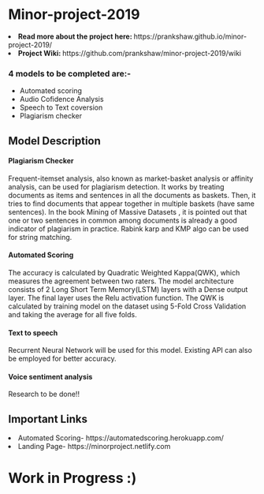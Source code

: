 # Minor-project-2019
<li><b>Read more about the project here: </b>
  https://prankshaw.github.io/minor-project-2019/</li>
<li><b> Project Wiki: </b>
  https://github.com/prankshaw/minor-project-2019/wiki</li>
  
### 4 models to be completed are:-
<ul><li>Automated scoring</li><li>Audio Cofidence Analysis</li> <li>Speech to Text coversion</li><li>Plagiarism checker</li></ul>

## Model Description

#### Plagiarism Checker

Frequent-itemset analysis, also known as market-basket analysis or affinity analysis, can be used for plagiarism detection.
It works by treating documents as items and sentences in all the documents as baskets. Then, it tries to find documents that appear together in multiple baskets (have same sentences). In the book  Mining of Massive Datasets , it is pointed out that one or two sentences in common among documents is already a good indicator of plagiarism in practice.
Rabink karp and KMP algo can be used for string matching.

#### Automated Scoring

The accuracy is calculated by Quadratic Weighted Kappa(QWK), which measures the agreement between two raters. The model architecture consists of 2 Long Short Term Memory(LSTM) layers with a Dense output layer. The final layer uses the Relu activation function. The QWK is calculated by training model on the dataset using 5-Fold Cross Validation and taking the average for all five folds.

#### Text to speech

Recurrent Neural Network will be used for this model. Existing API can also be employed for better accuracy.

#### Voice sentiment analysis

Research to be done!!

## Important Links
<li> Automated Scoring- https://automatedscoring.herokuapp.com/  </li>
<li> Landing Page- https://minorproject.netlify.com </li>
  
# Work in Progress :)
